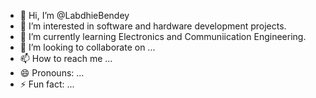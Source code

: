 - 👋 Hi, I’m @LabdhieBendey
- 👀 I’m interested in software and hardware development projects.
- 🌱 I’m currently learning Electronics and Communiication Engineering.
- 💞️ I’m looking to collaborate on ...
- 📫 How to reach me ...
- 😄 Pronouns: ...
- ⚡ Fun fact: ...

<!---
labdhie/labdhie is a ✨ special ✨ repository because its `README.md` (this file) appears on your GitHub profile.
You can click the Preview link to take a look at your changes.
--->
